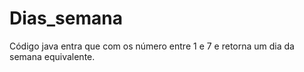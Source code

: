# Dias_semana
Código java entra que com os número entre 1 e 7 e retorna um dia da semana equivalente.
